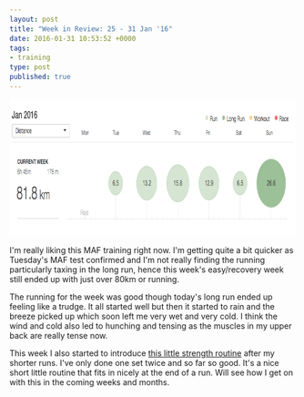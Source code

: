 ```yaml
---
layout: post
title: "Week in Review: 25 - 31 Jan '16"
date: 2016-01-31 10:53:52 +0000
tags:
- training
type: post
published: true
---
```


<a href="/img/week-in-review-25-31Jan16.png"><img alt="Week in Review: 25 - 31 Jan '16" src="/img/week-in-review-25-31Jan16.png" width="840" height="240" class="center" /></a>

I'm really liking this MAF training right now.  I'm getting quite a bit quicker as Tuesday's MAF test confirmed and I'm not really finding the running particularly taxing in the long run, hence this week's easy/recovery week still ended up with just over 80km or running.

The running for the week was good though today's long run ended up feeling like a trudge.  It all started well but then it started to rain and the breeze picked up which soon left me very wet and very cold. I think the wind and cold also led to hunching and tensing as the muscles in my upper back are really tense now.

This week I also started to introduce [this little strength routine](https://www.rockcreekrunner.com/2016/01/14/strength-routine-for-runners/) after my shorter runs.  I've only done one set twice and so far so good.  It's a nice short little routine that fits in nicely at the end of a run.  Will see how I get on with this in the coming weeks and months.
